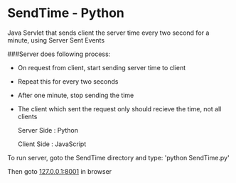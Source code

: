 # SendTime - Python 
Java Servlet that sends client the server time every two second for a minute, using Server Sent Events


###Server does following process:
  + On request from client, start sending server time to client
  + Repeat this for every two seconds 
  + After one minute, stop sending the time
  + The client which sent the request only should recieve the time, not all clients

	Server Side : Python 

	Client Side : JavaScript

To run server, goto the SendTime directory and type:
	'python SendTime.py'

Then goto [127.0.0.1:8001](127.0.0.1:8001) in browser
